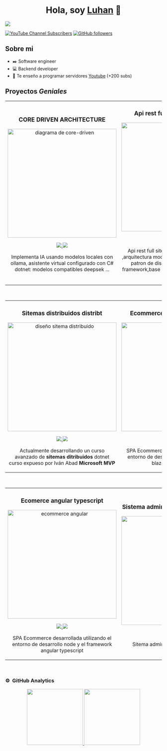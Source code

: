 <div align="center">
<h1 align="center">Hola, soy <a href="https://vlu.code">Luhan</a> 👋</h1>
</div>
<img src="https://imgur.com/3O65jbx.png">

[![YouTube Channel Subscribers](https://img.shields.io/youtube/channel/subscribers/UCR4OxTu8pEuxW0Ip1R8p3hQ?style=social)](https://youtube.com/@luhan-omar?sub_confirmation=1)
[![GitHub followers](https://img.shields.io/github/followers/omarluhan?style=social)](https://github.com/OmarLuhan)

## Sobre mi

- ✒️ Software engineer 
- 💻 Backend developer 
- 🎥 Te enseño a programar servidores [Youtube](https://youtube.com/@luhan-omar?sub_confirmation=1) (+200 subs)
  <br>

## Proyectos *Geniales*
<table>
<tr>
<td width="50%">
<h3 align="center">CORE DRIVEN ARCHITECTURE</h3>
<div align="center">
<a href="https://github.com/OmarLuhan/CoreDriven.git" target="_blank"><img src="https://imgur.com/M5A9rb0.png" width="350" alt="diagrama de core-driven"></a>
<p>
<a href="https://github.com/OmarLuhan/CoreDriven.git" target="_blank">
<img src="https://img.shields.io/badge/CÓDIGO-ff9?style=for-the-badge&logo=github&logoColor=black">
</a>
<a href="https://youtube.com/@luhan-omar?sub_confirmation=1" target="_blank">
<img src="https://img.shields.io/badge/-Youtube-green?style=for-the-badge&color=fbfc40">
</a>
</p>
<p>Implementa IA usando modelos locales con ollama, asistente virtual configurado
con C# dotnet: modelos compatibles deepsek ...</p>
</div>                                                                                
</td>   
  
<td width="50%">
<h3 align="center">Api rest full sistema farmacia </h3>
<div align="center">
<a href="https://github.com/OmarLuhan/PharmaApi.git" target="_blank"><img src="https://imgur.com/68gXOGZ.png" width="350" alt="Red neuronal"></a>
<p>
<a href="https://github.com/OmarLuhan/PharmaApi.git" target="_blank">
<img src="https://img.shields.io/badge/C%C3%93DIGO-cfaae0?style=for-the-badge&logo=github&logoColor=black">
</a>
<a href="https://youtube.com/@luhan-omar?sub_confirmation=1" target="_blank">
<img src="https://img.shields.io/badge/-Youtube-green?style=for-the-badge&color=ff00f4">
</a>
</p>
<p>Api rest full sitema farmacia con dotnet 8 ,arquitectura modular enfocada en el dominio, patron de diseño
repository,orm entity framework,base de datos mysql + integracion con react </p>
</div>                                                                                 
</td>  
</table>                                                                               

<br>
<table>
<tr>
<td width="50%">
<h3 align="center">Sitemas distribuidos distribt</h3>
<div align="center">
<a href="https://github.com/OmarLuhan/Distribt.git" target="_blank"><img src="https://imgur.com/BIdbeKJ.png" width="350" alt="diseño sitema distribuido"></a>
<p>
<a href="https://github.com/OmarLuhan/Distribt.git" target="_blank">
<img src="https://img.shields.io/badge/CÓDIGO-ff9?style=for-the-badge&logo=github&logoColor=black">
</a>
<a href="https://youtube.com/@luhan-omar?sub_confirmation=1" target="_blank">
<img src="https://img.shields.io/badge/-Youtube-green?style=for-the-badge&color=fbfc40">
</a>
</p>
<p>Actualmente desarrollando un curso avanzado de <strong>sitemas ditribuidos</strong> dotnet
curso expueso por Iván Abad <strong>Microsoft MVP</strong> 
</p>
</div>
                                                                                      
</td>       
<td width="50%">
<h3 align="center">Ecommerce blazor webAsambly </h3>
<div align="center">
<a href="https://github.com/OmarLuhan/Ecommerce.git" target="_blank"><img src="https://imgur.com/hrBR5oy.png" width="350" alt="Red neuronal"></a>
<p>
<a href="https://github.com/OmarLuhan/Ecommerce.git" target="_blank">
<img src="https://img.shields.io/badge/C%C3%93DIGO-cfaae0?style=for-the-badge&logo=github&logoColor=black">
</a>
<a href="https://youtube.com/@luhan-omar?sub_confirmation=1" target="_blank">
<img src="https://img.shields.io/badge/-Youtube-green?style=for-the-badge&color=ff00f4">
</a>
</p>
<p>SPA Ecommerce  desarrollada utilizando el entorno de desarrollo .net y el framework blazor webassembly</p>
</div>                                                                                 
</td>  
</table>    
<br>
<table>
<tr>
<td width="50%">
<h3 align="center">Ecomerce angular typescript</h3>
<div align="center">
<a href="#" target="_blank"><img src=".png" width="350" alt="ecommerce angular"></a>
<p>
<a href="#" target="_blank">
<img src="https://img.shields.io/badge/CÓDIGO-ff9?style=for-the-badge&logo=github&logoColor=black">
</a>
<a href="https://youtube.com/@luhan-omar?sub_confirmation=1" target="_blank">
<img src="https://img.shields.io/badge/-Youtube-green?style=for-the-badge&color=fbfc40">
</a>
</p>
<p>SPA Ecommerce  desarrollada utilizando el entorno de desarrollo node y el framework angular typescript</strong> 
</p>
</div>
                                                                                      
</td>       
<td width="50%">
<h3 align="center">Sistema administracion famacia react</h3>
<div align="center">
<a href="#" target="_blank"><img src=".png" width="350" alt="react"></a>
<p>
<a href="#" target="_blank">
<img src="https://img.shields.io/badge/C%C3%93DIGO-cfaae0?style=for-the-badge&logo=github&logoColor=black">
</a>
<a href="https://youtube.com/@luhan-omar?sub_confirmation=1" target="_blank">
<img src="https://img.shields.io/badge/-Youtube-green?style=for-the-badge&color=ff00f4">
</a>
</p>
<p>Sitema administracion farmacia react</p>
</div>                                                                                 
</td>  
</table>  
</div>
<br>

### ⚙️ &nbsp;GitHub Analytics
<p align="center">
<a href="https://github.com/OmarLuhan">
  <img height="180em" src="https://github-readme-stats-eight-theta.vercel.app/api?username=OmarLuhan&show_icons=true&theme=radical&include_all_commits=true&count_private=true"/>
  <img height="180em" src="https://github-readme-stats-eight-theta.vercel.app/api/top-langs/?username=Omarluhan&layout=compact&langs_count=8&theme=radical"/>
</a>
</p>
